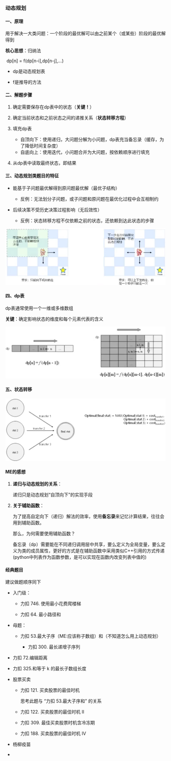 ### 动态规划
#### 一、原理
用于解决一大类问题：一个阶段的最优解可以由之前某个（或某些）阶段的最优解得到

**核心思想**：归纳法

​							dp[n] = f(dp[n-i],dp[n-j],...)

* dp是动态规划表

* f是推导的方法

#### 二、解题步骤
1. 确定需要保存在dp表中的状态（**关键！**）
2. 确定当前状态和之前状态之间的递推关系（**状态转移方程**）
3. 填充dp表
   * 自顶向下：使用递归，大问题分解为小问题，dp表充当备忘录（缓存，为了降低时间复杂度）
   * 自底向上：使用迭代，小问题合并为大问题，按依赖顺序进行填充

4. 从dp表中读取最终状态，即结果

#### 三、动态规划类题目的特征

* 能基于子问题最优解得到原问题最优解（最优子结构）

	* 反例：无法划分子问题，或子问题和原问题在最优化过程中会互相制约

* 后续决策不受历史决策过程影响（无后效性）
	* 反例：状态转移方程不仅依赖之前的状态，还依赖到达此状态的步骤

![](../image/dp_fail.png)

#### 四、dp表

dp表通常使用一个一维或多维数组

**关键**：确定影响状态的维度和每个元素代表的含义

![](../image/dp_definition.png)

#### 五、状态转移

![](../image/dp_func.png)

#### ME的感想

1. **递归与动态规划的关系**：

   递归只是动态规划“自顶向下”的实现手段

2. **关于辅助函数**：

   为了提高自定向下（递归）解法的效率，使用**备忘录**来记忆计算结果，往往会用到辅助函数。

   那么，为何需要使用辅助函数？

   备忘录（dp）需要能在不同递归调用层中共享，要么定义为全局变量，要么定义为类的成员属性，更好的方式是在辅助函数中采用类似C++引用的方式传递(python中列表作为函数参数，是可以实现在函数内改变列表中值的)

#### 经典题目

建议做题顺序同下

* 入门级：

  * 力扣 746. 使用最小花费爬楼梯

  * 力扣 64. 最小路径和

* 母题：

  * 力扣 53.最大子序（ME:应该称子数组）和（不知道怎么用上动态规划）
    
    * 力扣 300. 最长递增子序列
    
  
* 力扣 72.编辑距离

* 力扣 325.和等于 k 的最长子数组长度

* 股票买卖

  * 力扣 121. 买卖股票的最佳时机

    思考此题与 “力扣 53.最大子序和” 的关系

  * 力扣 122. 买卖股票的最佳时机 II

  * 力扣 309. 最佳买卖股票时机含冷冻期

  * 力扣 188. 买卖股票的最佳时机 IV

* 杨柳疫苗

* 
